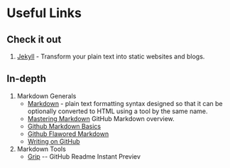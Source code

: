 [//]: # ( vim:set ts=4: )

# Useful Links #

## Check it out ##
1. [Jekyll](http://jekyllrb.com/) - 
   Transform your plain text into static websites and blogs.

## In-depth ##

1. Markdown Generals
	* [Markdown](https://en.wikipedia.org/wiki/Markdown) -
	  plain text formatting syntax designed so that it can be optionally
          converted to HTML using a tool by the same name.
	* [Mastering Markdown](https://guides.github.com/features/mastering-markdown/)
	  GitHub Markdown overview.
	* [Github Markdown Basics](https://help.github.com/articles/markdown-basics)
	* [Github Flawored Markdown](https://help.github.com/articles/github-flavored-markdown)
	* [Writing on GitHub](https://help.github.com/articles/writing-on-github)
2. Markdown Tools
	* [Grip](https://github.com/joeyespo/grip) -- GitHub Readme Instant Previev
